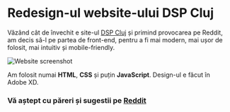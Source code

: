 # Redesign-ul website-ului DSP Cluj

Văzând cât de învechit e site-ul [DSP Cluj](https://dspcluj.ro) și primind provocarea pe Reddit, am decis să-l pe partea de front-end, pentru a fi mai modern, mai ușor de folosit, mai intuitiv și mobile-friendly.

![Website screenshot](https://i.postimg.cc/ncdGZbQW/screenshot.png)

Am folosit numai **HTML**, **CSS** și puțin **JavaScript**. Design-ul e făcut în Adobe XD. 


### Vă aștept cu păreri și sugestii pe [Reddit](https://reddit.com)
